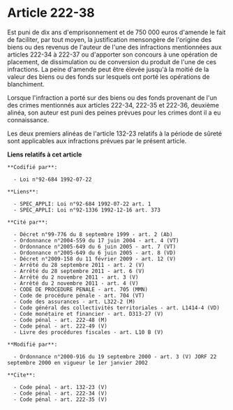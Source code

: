 # Article 222-38

Est puni de dix ans d'emprisonnement et de 750 000 euros d'amende le fait de faciliter, par tout moyen, la justification
mensongère de l'origine des biens ou des revenus de l'auteur de l'une des infractions mentionnées aux articles 222-34 à
222-37 ou d'apporter son concours à une opération de placement, de dissimulation ou de conversion du produit de l'une de ces
infractions. La peine d'amende peut être élevée jusqu'à la moitié de la valeur des biens ou des fonds sur lesquels ont porté
les opérations de blanchiment. 

Lorsque l'infraction a porté sur des biens ou des fonds provenant de l'un des crimes mentionnés aux articles 222-34, 222-35
et 222-36, deuxième alinéa, son auteur est puni des peines prévues pour les crimes dont il a eu connaissance. 

Les deux premiers alinéas de l'article 132-23 relatifs à la période de sûreté sont applicables aux infractions prévues par le
présent article.

**Liens relatifs à cet article**

	**Codifié par**:

	  - Loi n°92-684 1992-07-22

	**Liens**:

	  - SPEC_APPLI: Loi n°92-684 1992-07-22 art. 1
	  - SPEC_APPLI: Loi n°92-1336 1992-12-16 art. 373

	**Cité par**:

	  - Décret n°99-776 du 8 septembre 1999 - art. 2 (Ab)
	  - Ordonnance n°2004-559 du 17 juin 2004 - art. 4 (VT)
	  - Ordonnance n°2005-649 du 6 juin 2005 - art. 7 (VT)
	  - Ordonnance n°2005-649 du 6 juin 2005 - art. 8 (VD)
	  - Décret n°2009-158 du 11 février 2009 - art. 12 (V)
	  - Arrêté du 28 septembre 2011 - art. 2 (V)
	  - Arrêté du 28 septembre 2011 - art. 6 (V)
	  - Arrêté du 2 novembre 2011 - art. 3 (V)
	  - Arrêté du 2 novembre 2011 - art. 4 (V)
	  - CODE DE PROCEDURE PENALE - art. 705 (MMN)
	  - Code de procédure pénale - art. 704 (VT)
	  - Code des assurances - art. L322-2 (M)
	  - Code général des collectivités territoriales - art. L1414-4 (VD)
	  - Code monétaire et financier - art. D313-27 (V)
	  - Code pénal - art. 222-48 (M)
	  - Code pénal - art. 222-49 (V)
	  - Livre des procédures fiscales - art. L10 B (V)

	**Modifié par**:

	  - Ordonnance n°2000-916 du 19 septembre 2000 - art. 3 (V) JORF 22 septembre 2000 en vigueur le 1er janvier 2002

	**Cite**:

	  - Code pénal - art. 132-23 (V)
	  - Code pénal - art. 222-34 (V)
	  - Code pénal - art. 222-35 (V)
